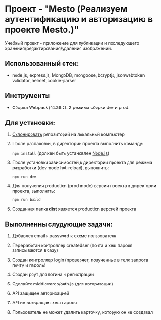 # Проект - "Mesto (Реализуем аутентификацию и авторизацию в проекте Mesto.)"

Учебный проект - приложение для публикации и последующего хранения/редактирования/удаления изображений.

## Использованный стек:
 - node.js, express.js, MongoDB, mongoose, bcryptjs, jsonwebtoken, validator, helmet, cookie-parser
 
## Инструменты
 - Сборка Webpack (^4.39.2): 2 режима сборки dev и prod.
 
## Для установки:
1. [Склонировать](https://git-scm.com/book/ru/v2/Appendix-C%3A-%D0%9A%D0%BE%D0%BC%D0%B0%D0%BD%D0%B4%D1%8B-Git-%D0%9A%D0%BB%D0%BE%D0%BD%D0%B8%D1%80%D0%BE%D0%B2%D0%B0%D0%BD%D0%B8%D0%B5-%D0%B8-%D1%81%D0%BE%D0%B7%D0%B4%D0%B0%D0%BD%D0%B8%D0%B5-%D1%80%D0%B5%D0%BF%D0%BE%D0%B7%D0%B8%D1%82%D0%BE%D1%80%D0%B8%D0%B5%D0%B2) репозиторий на локальный компьютер
1. После распаковки, в директории проекта выполнить команду: 

    ```npm install``` 
(должен быть установлен [Node.js](https://nodejs.org/en/))
2. После установки зависимостей,в директории проекта для режима разработки (dev mode hot-reload), выполнить:

    ```npm run dev```
3. Для получения production (prod mode) версии проекта в директории проекта, выполнить:

    ```npm run build```
4. Созданная папка **dist** является production версией проекта

## Выполненны слудующие задачи:
1. Добавлен email и password к схеме пользователя

2. Переработан контроллер createUser (почта и хеш пароля записываются в базу)

3. Создан контроллер login (проверяет, полученные в теле запроса почту и пароль)

4. Создан роут для логина и регистрации

5. Сделайте middlewares/auth.js (для авторизации)

6. API защищен авторизацией

7. API не возвращает хеш пароля

8. Пользователь не может удалить карточку, которую он не создавал
